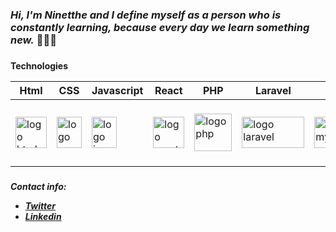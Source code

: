 <div >

### *Hi, I'm Ninetthe and I define myself as a person who is constantly learning, because every day we learn something new.*  👩‍💻👋

###
**<p>Technologies</p>**
<div>
 
| Html  | CSS | Javascript |  React  |  PHP  | Laravel |  MySql | GitHub | 
| ------------- | ------------- |-----------|---------- | ----------|------------ |------------- |-----------|
|<img src="https://upload.wikimedia.org/wikipedia/commons/6/61/HTML5_logo_and_wordmark.svg" height="50" width="50" alt="logo html"/>|<img src="https://upload.wikimedia.org/wikipedia/commons/thumb/d/d5/CSS3_logo_and_wordmark.svg/1452px-CSS3_logo_and_wordmark.svg.png" height="50" width="40" alt="logo css" />|<img src="https://upload.wikimedia.org/wikipedia/commons/thumb/b/ba/Javascript_badge.svg/1200px-Javascript_badge.svg.png" height="50" width="40" alt="logo javascript" />|  <img src="https://upload.wikimedia.org/wikipedia/commons/thumb/a/a7/React-icon.svg/1150px-React-icon.svg.png" height="50" width="50" alt="logo react" /> |  <img src="https://upload.wikimedia.org/wikipedia/commons/2/27/PHP-logo.svg" height="60" width="60" alt="logo php" />|  <img src="https://upload.wikimedia.org/wikipedia/commons/thumb/3/36/Logo.min.svg/2560px-Logo.min.svg.png" height="50" width="100" alt="logo laravel" />| <img src="https://encrypted-tbn0.gstatic.com/images?q=tbn:ANd9GcRHuqWaW7pabov4U5oYurHDVY9TNrHC0xReOQ&usqp=CAU" height="50" width="100" alt="logo mySql" />| <img src="https://user-images.githubusercontent.com/5713670/87202985-820dcb80-c2b6-11ea-9f56-7ec461c497c3.gif" height="100" width="100" alt="logo" />|
</div>


###

_**<p> Contact info: </p>**_
 - _**<a href="https://twitter.com/NinetthedeLeon">Twitter</a>**_
 - _**<a href="https://www.linkedin.com/in/ninetthe/">Linkedin</a>**_
  
</div>
